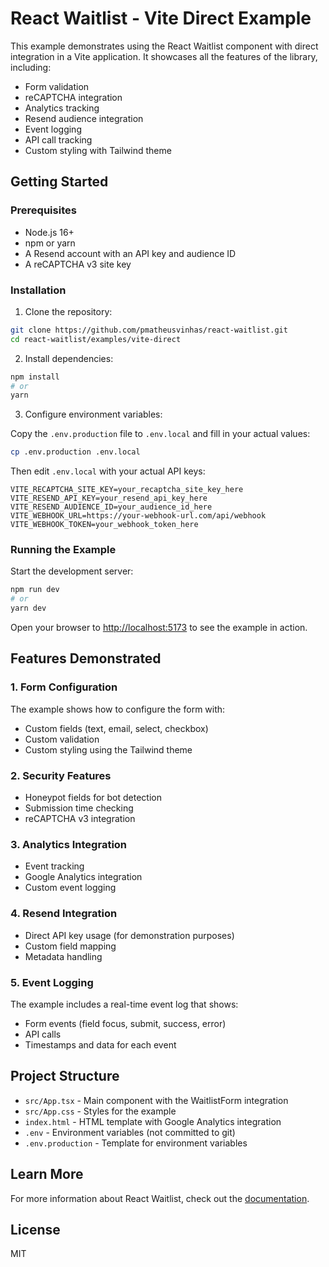 # React Waitlist - Vite Direct Example

This example demonstrates using the React Waitlist component with direct integration in a Vite application. It showcases all the features of the library, including:

- Form validation
- reCAPTCHA integration
- Analytics tracking
- Resend audience integration
- Event logging
- API call tracking
- Custom styling with Tailwind theme

## Getting Started

### Prerequisites

- Node.js 16+
- npm or yarn
- A Resend account with an API key and audience ID
- A reCAPTCHA v3 site key

### Installation

1. Clone the repository:

```bash
git clone https://github.com/pmatheusvinhas/react-waitlist.git
cd react-waitlist/examples/vite-direct
```

2. Install dependencies:

```bash
npm install
# or
yarn
```

3. Configure environment variables:

Copy the `.env.production` file to `.env.local` and fill in your actual values:

```bash
cp .env.production .env.local
```

Then edit `.env.local` with your actual API keys:

```
VITE_RECAPTCHA_SITE_KEY=your_recaptcha_site_key_here
VITE_RESEND_API_KEY=your_resend_api_key_here
VITE_RESEND_AUDIENCE_ID=your_audience_id_here
VITE_WEBHOOK_URL=https://your-webhook-url.com/api/webhook
VITE_WEBHOOK_TOKEN=your_webhook_token_here
```

### Running the Example

Start the development server:

```bash
npm run dev
# or
yarn dev
```

Open your browser to [http://localhost:5173](http://localhost:5173) to see the example in action.

## Features Demonstrated

### 1. Form Configuration

The example shows how to configure the form with:

- Custom fields (text, email, select, checkbox)
- Custom validation
- Custom styling using the Tailwind theme

### 2. Security Features

- Honeypot fields for bot detection
- Submission time checking
- reCAPTCHA v3 integration

### 3. Analytics Integration

- Event tracking
- Google Analytics integration
- Custom event logging

### 4. Resend Integration

- Direct API key usage (for demonstration purposes)
- Custom field mapping
- Metadata handling

### 5. Event Logging

The example includes a real-time event log that shows:

- Form events (field focus, submit, success, error)
- API calls
- Timestamps and data for each event

## Project Structure

- `src/App.tsx` - Main component with the WaitlistForm integration
- `src/App.css` - Styles for the example
- `index.html` - HTML template with Google Analytics integration
- `.env` - Environment variables (not committed to git)
- `.env.production` - Template for environment variables

## Learn More

For more information about React Waitlist, check out the [documentation](https://github.com/pmatheusvinhas/react-waitlist).

## License

MIT
